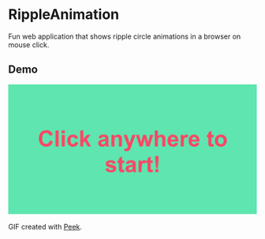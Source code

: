 # RippleAnimation

Fun web application that shows ripple circle animations in a browser on mouse click.

## Demo
<img src='https://github.com/OmerKhureshi/RippleAnimation/blob/master/assets/demoHighFrameRate.gif' title='Video Walkthrough' width='' alt='Demo' />

GIF created with [Peek](https://github.com/phw/peek#peek---an-animated-gif-recorder).
